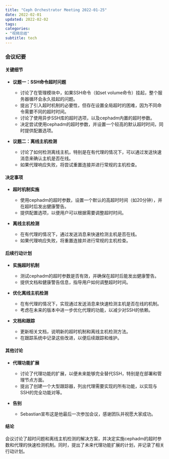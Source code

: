 ```yaml
---
title: "Ceph Orchestrator Meeting 2022-01-25"
date: 2022-02-01
updated: 2022-02-02
tags:
categories:
- "视频总结"
subtitle: tech
---
```



### 会议纪要

#### 关键细节
- **议题一：SSH命令超时问题**
  - 讨论了在管理模块中，如果SSH命令（如set volume命令）挂起，整个服务器循环会永久挂起的问题。
  - 提出了引入超时机制的必要性，但存在设置全局超时的困难，因为不同命令需要不同的超时时间。
  - 讨论了使用异步SSH库的超时选项，以及cephadm内置的超时参数。
  - 决定尝试使用cephadm的超时参数，并设置一个较高的默认超时时间，同时提供配置选项。

- **议题二：离线主机检测**
  - 讨论了如何检测离线主机，特别是在有代理的情况下，可以通过发送快速消息来确认主机是否在线。
  - 如果代理响应失败，将尝试重置连接并进行常规的主机检查。

#### 决定事项
- **超时机制实施**
  - 使用cephadm的超时参数，设置一个默认的高超时时间（如20分钟），并在超时后发出健康警告。
  - 提供配置选项，以便用户可以根据需要调整超时时间。

- **离线主机检测**
  - 在有代理的情况下，通过发送消息来快速检测主机是否在线。
  - 如果代理响应失败，将重置连接并进行常规的主机检查。

#### 后续行动计划
- **实施超时机制**
  - 测试cephadm的超时参数是否有效，并确保在超时后能发出健康警告。
  - 提供文档和健康警告信息，指导用户如何调整超时时间。

- **优化离线主机检测**
  - 在有代理的情况下，实现通过发送消息来快速检测主机是否在线的机制。
  - 考虑在未来的版本中进一步优化代理的功能，以减少对SSH的依赖。

- **文档和跟踪**
  - 更新相关文档，说明新的超时机制和离线主机检测方法。
  - 在跟踪系统中记录这些改进，以便后续跟踪和维护。

#### 其他讨论
- **代理功能扩展**
  - 讨论了代理功能的扩展，以便未来能够完全替代SSH，特别是在部署和管理节点方面。
  - 提出了创建一个大型跟踪器，列出代理需要实现的所有功能，以实现与SSH的完全功能对等。

- **告别**
  - Sebastian宣布这是他最后一次参加会议，感谢团队并祝愿大家成功。

#### 结论
会议讨论了超时问题和离线主机检测的解决方案，并决定实施cephadm的超时参数和代理的快速检测机制。同时，提出了未来代理功能扩展的计划，并记录了相关行动计划。
